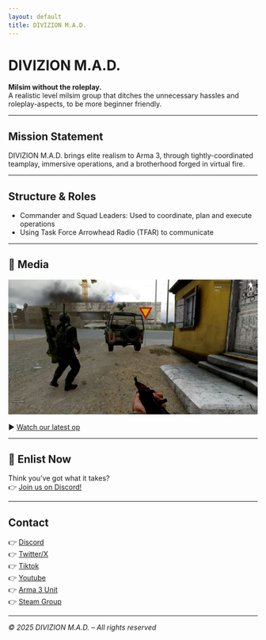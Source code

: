 ```yaml
---
layout: default
title: DIVIZION M.A.D.
---
```


<link rel="stylesheet" href="assets/css/style.css">

# DIVIZION M.A.D.
**Milsim without the roleplay.**  
A realistic level milsim group that ditches the unnecessary hassles and roleplay-aspects, to be more beginner friendly. 

---

## Mission Statement
DIVIZION M.A.D. brings elite realism to Arma 3, through tightly-coordinated teamplay, immersive operations, and a brotherhood forged in virtual fire.

---

## Structure & Roles
- Commander and Squad Leaders: Used to coordinate, plan and execute operations
- Using Task Force Arrowhead Radio (TFAR) to communicate

---

## 🎥 Media
![Arma 3 Op Screenshot](assets/images/arma-mad-screenshot.png)

▶️ [Watch our latest op](https://youtube.com)

---

## 📝 Enlist Now
Think you’ve got what it takes?  
👉 [Join us on Discord!](https://discord.gg/tZ5FnVWxxM)


---

## Contact
👉 [Discord](https://discord.gg/tZ5FnVWxxM)  
👉 [Twitter/X](https://x.com/DivizionMAD)  
👉 [Tiktok](https://www.tiktok.com/@sejosboys)  
👉 [Youtube](https://www.youtube.com/@DivizionM.A.D)  
👉 [Arma 3 Unit](https://units.arma3.com/unit/dmad)  
👉 [Steam Group](https://steamcommunity.com/groups/divizionmad)

---

_© 2025 DIVIZION M.A.D. – All rights reserved_
